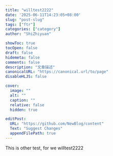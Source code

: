 ```yaml
---
title: "willtest2222"
date: '2025-06-11T14:23:05+08:00'
slug: "post-slug"
tags: ["ftr"]
categories: ["category"]
author: "ShiZhiyuan"

showToc: true
tocOpen: false
draft: false
hidemeta: false
comments: false
description: "文章描述"
canonicalURL: "https://canonical.url/to/page"
disableHLJS: false

cover:
  image: ""
  alt: ""
  caption: ""
  relative: false
  hidden: true

editPost:
  URL: "https://github.com/NewBlog/content"
  Text: "Suggest Changes"
  appendFilePath: true
---
```



This is other test, for we willtest2222